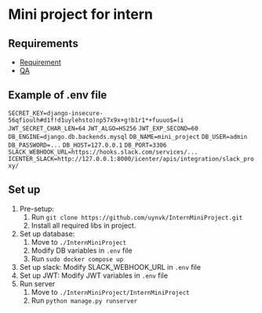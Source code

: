 # Mini project for intern

## Requirements
* [Requirement](https://docs.google.com/document/d/1IzBBIlad8VPO_7FcaLlDki5X8g8EiyWcQfDRw4_ACaA/edit?usp=sharing)
* [QA](https://docs.google.com/spreadsheets/d/1r3qkfMrJ735s77rh9j_q9d6cG9pW6AobuXnzd21fJm4/edit?gid=1150971954#gid=1150971954)

## Example of .env file
`SECRET_KEY=django-insecure-56qfioulh#d1f!d1uylehsto)np57x9x+g!b1r1*+fuuuo$=(i`
`JWT_SECRET_CHAR_LEN=64`
`JWT_ALGO=HS256`
`JWT_EXP_SECOND=60`
`DB_ENGINE=django.db.backends.mysql`
`DB_NAME=mini_project`
`DB_USER=admin`
`DB_PASSWORD=...`
`DB_HOST=127.0.0.1`
`DB_PORT=3306`
`SLACK_WEBHOOK_URL=https://hooks.slack.com/services/...`
`ICENTER_SLACK=http://127.0.0.1:8000/icenter/apis/integration/slack_proxy/`

## Set up
1. Pre-setup:
    1. Run `git clone https://github.com/uynvk/InternMiniProject.git`
    2. Install all required libs in project.
2. Set up database:
    1. Move to `./InternMiniProject`
    2. Modify DB variables in `.env` file
    3. Run `sudo docker compose up`
3. Set up slack: Modify SLACK_WEBHOOK_URL in `.env` file
4. Set up JWT: Modify JWT variables in `.env` file
5. Run server
    1. Move to `./InternMiniProject/InternMiniProject`
    2. Run `python manage.py runserver`
